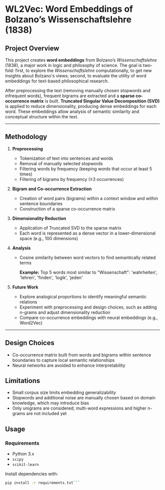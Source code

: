 # WL2Vec: Word Embeddings of Bolzano’s Wissenschaftslehre (1838)

## Project Overview

This project creates **word embeddings** from Bolzano’s *Wissenschaftslehre* (1838), a major work in logic and philosophy of science. The goal is two-fold: first, to explore the *Wissenschaftslehre* computationally, to get new insights about Bolzano's views; second, to evaluate the utility of word embeddings for text-based philosophical research.

After preprocessing the text (removing manually chosen stopwords and infrequent words), frequent bigrams are extracted and a **sparse co-occurrence matrix** is built. **Truncated Singular Value Decomposition (SVD)** is applied to reduce dimensionality, producing dense embeddings for each word. These embeddings allow analysis of semantic similarity and conceptual structure within the text.

---

## Methodology

1. **Preprocessing**
   - Tokenization of text into sentences and words
   - Removal of manually selected stopwords
   - Filtering words by frequency (keeping words that occur at least 5 times)
   - Filtering of bigrams by frequency (≥3 occurrences)

2. **Bigram and Co-occurrence Extraction**
   - Creation of word pairs (bigrams) within a context window and within sentence boundaries
   - Construction of a sparse co-occurrence matrix

3. **Dimensionality Reduction**
   - Application of Truncated SVD to the sparse matrix
   - Each word is represented as a dense vector in a lower-dimensional space (e.g., 100 dimensions)

4. **Analysis**
   - Cosine similarity between word vectors to find semantically related terms
  
     **Example:** Top 5 words most similar to "Wissenschaft": 'wahrheiten', 'lehren', 'finden', 'logik', 'jeden'

5. **Future Work**
   - Explore analogical proportions to identify meaningful semantic relations
   - Experiment with preprocessing and design choices, such as adding n-grams and adjust dimensionality reduction
   - Compare co-occurrence embeddings with neural embeddings (e.g., Word2Vec)

---

## Design Choices
- Co-occurrence matrix built from words and bigrams within sentence boundaries to capture local semantic relationships
- Neural networks are avoided to enhance interpretability  

## Limitations
- Small corpus size limits embedding generalizability  
- Stopwords and additional noise are manually chosen based on domain knowledge, which may introduce bias
- Only unigrams are considered; multi-word expressions and higher n-grams are not included yet

## Usage

### Requirements
- Python 3.x  
- `scipy`  
- `scikit-learn`  

Install dependencies with:

```bash
pip install -r requirements.txt```


